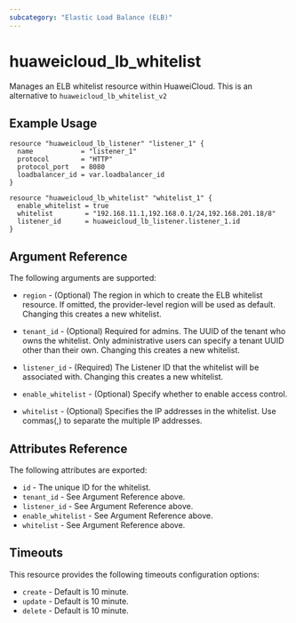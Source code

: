 ```yaml
---
subcategory: "Elastic Load Balance (ELB)"
---
```


# huaweicloud\_lb\_whitelist

Manages an ELB whitelist resource within HuaweiCloud.
This is an alternative to `huaweicloud_lb_whitelist_v2`

## Example Usage

```hcl
resource "huaweicloud_lb_listener" "listener_1" {
  name            = "listener_1"
  protocol        = "HTTP"
  protocol_port   = 8080
  loadbalancer_id = var.loadbalancer_id
}

resource "huaweicloud_lb_whitelist" "whitelist_1" {
  enable_whitelist = true
  whitelist        = "192.168.11.1,192.168.0.1/24,192.168.201.18/8"
  listener_id      = huaweicloud_lb_listener.listener_1.id
}
```

## Argument Reference

The following arguments are supported:

* `region` - (Optional) The region in which to create the ELB whitelist resource.
    If omitted, the provider-level region will be used as default.
    Changing this creates a new whitelist.

* `tenant_id` - (Optional) Required for admins. The UUID of the tenant who owns
    the whitelist. Only administrative users can specify a tenant UUID
    other than their own. Changing this creates a new whitelist.

* `listener_id` - (Required) The Listener ID that the whitelist will be associated with. Changing this creates a new whitelist.

* `enable_whitelist` - (Optional) Specify whether to enable access control.

* `whitelist` - (Optional) Specifies the IP addresses in the whitelist. Use commas(,) to separate
    the multiple IP addresses.

## Attributes Reference

The following attributes are exported:

* `id` - The unique ID for the whitelist.
* `tenant_id` - See Argument Reference above.
* `listener_id` - See Argument Reference above.
* `enable_whitelist` - See Argument Reference above.
* `whitelist` - See Argument Reference above.

## Timeouts
This resource provides the following timeouts configuration options:
- `create` - Default is 10 minute.
- `update` - Default is 10 minute.
- `delete` - Default is 10 minute.
